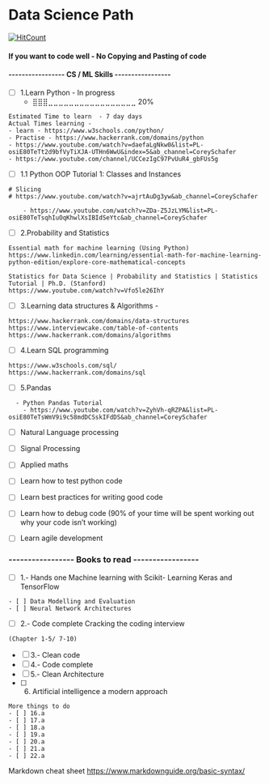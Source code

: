 # Data Science Path

[![HitCount](http://hits.dwyl.com/https://githubcom/tommy-acton/https://githubcom/tommy-acton/datascience_path.svg)](http://hits.dwyl.com/https://githubcom/tommy-acton/https://githubcom/tommy-acton/datascience_path)
#### If you want to code well - No Copying and Pasting of code 
#### ----------------- CS / ML Skills -----------------
- [ ] 1.Learn Python - In progress
    - ⣿⣿⣿⣀⣀⣀⣀⣀⣀⣀⣀⣀⣀⣀⣀⣀⣀⣀⣀⣀ 20%  

```Learn Python 
Estimated Time to learn  - 7 day days 
Actual Times learning -  
- learn - https://www.w3schools.com/python/
- Practise - https://www.hackerrank.com/domains/python
- https://www.youtube.com/watch?v=daefaLgNkw0&list=PL-osiE80TeTt2d9bfVyTiXJA-UTHn6WwU&index=5&ab_channel=CoreySchafer
- https://www.youtube.com/channel/UCCezIgC97PvUuR4_gbFUs5g

```

- [ ] 1.1 Python OOP Tutorial 1: Classes and Instances
```
# Slicing
# https://www.youtube.com/watch?v=ajrtAuDg3yw&ab_channel=CoreySchafer

    - https://www.youtube.com/watch?v=ZDa-Z5JzLYM&list=PL-osiE80TeTsqhIuOqKhwlXsIBIdSeYtc&ab_channel=CoreySchafer 
```

- [ ] 2.Probability and Statistics 
```
Essential math for machine learning (Using Python)
https://www.linkedin.com/learning/essential-math-for-machine-learning-python-edition/explore-core-mathematical-concepts

Statistics for Data Science | Probability and Statistics | Statistics Tutorial | Ph.D. (Stanford)
https://www.youtube.com/watch?v=Vfo5le26IhY

```
- [ ] 3.Learning data structures & Algorithms - 
```
https://www.hackerrank.com/domains/data-structures
https://www.interviewcake.com/table-of-contents
https://www.hackerrank.com/domains/algorithms
```

- [ ] 4.Learn SQL programming
```
https://www.w3schools.com/sql/
https://www.hackerrank.com/domains/sql
```  

- [ ] 5.Pandas 
```
  - Python Pandas Tutorial 
    - https://www.youtube.com/watch?v=ZyhVh-qRZPA&list=PL-osiE80TeTsWmV9i9c58mdDCSskIFdDS&ab_channel=CoreySchafer 
```
    
- [ ] Natural Language processing 
- [ ] Signal Processing 
- [ ] Applied maths
- [ ] Learn how to test python code
- [ ] Learn best practices for writing good code 
- [ ] Learn how to debug code (90% of your time will be spent working out why your code isn’t working)
- [ ] Learn agile development


### ----------------- Books to read -----------------
 
- [ ] 1.- Hands one Machine learning with Scikit- Learning Keras and TensorFlow
```
- [ ] Data Modelling and Evaluation
- [ ] Neural Network Architectures 
```
- [ ] 2.- Code complete  Cracking the coding interview 
```
(Chapter 1-5/ 7-10)
```

- [ ] 3.- Clean code
- [ ] 4.- Code complete 
- [ ] 5.- Clean Architecture 
- [ ] 6. Artificial intelligence a modern approach

```` 
More things to do
- [ ] 16.a
- [ ] 17.a
- [ ] 18.a
- [ ] 19.a
- [ ] 20.a
- [ ] 21.a
- [ ] 22.a
```` 

Markdown cheat sheet 
https://www.markdownguide.org/basic-syntax/ 